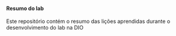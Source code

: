 #### Resumo do lab

Este repositório contém o resumo das lições aprendidas durante o desenvolvimento do lab na DIO
